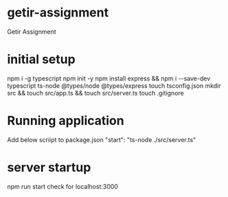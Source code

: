 # getir-assignment
Getir Assignment

# initial setup
npm i -g typescript
npm init -y
npm install express && npm i --save-dev typescript ts-node @types/node @types/express
touch tsconfig.json
mkdir src && touch src/app.ts && touch src/server.ts
touch .gitignore

 # Running application
Add below scriipt to package.json
    "start": "ts-node ./src/server.ts"

# server startup
npm run start
check for localhost:3000